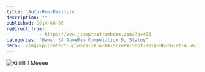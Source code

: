 ```yaml
---
title: 'Auto-Bob-Ross-ize'
description: ""
published: 2014-06-06
redirect_from: 
            - https://www.josephcatrambone.com/?p=486
categories: "Game, SA GameDev Competition 9, Status"
hero: ./img/wp-content-uploads-2014-06-Screen-Shot-2014-06-06-at-4.56.32-PM.png
---
```

![Kiiiillllll Meeee](http://www.josephcatrambone.com/wp-content/uploads/2014/06/Screen-Shot-2014-06-06-at-4.56.32-PM.png)
